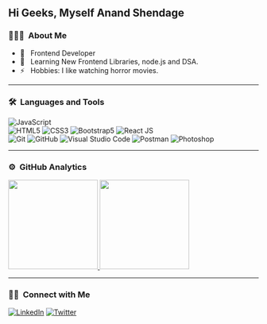 ## Hi Geeks, Myself Anand Shendage

### 👨🏻‍💻 &nbsp;About Me

- 🤔 &nbsp; Frontend Developer
- 🌱 &nbsp; Learning New Frontend Libraries, node.js and DSA.
- ⚡️ &nbsp; Hobbies: I like watching horror movies.

---

### 🛠 &nbsp;Languages and Tools


  ![JavaScript](https://img.shields.io/badge/-JavaScript-333333?style=flat&logo=javascript)  
  ![HTML5](https://img.shields.io/badge/-HTML5-333333?style=flat&logo=HTML5)
  ![CSS3](https://img.shields.io/badge/-CSS3-333333?style=flat&logo=CSS3&logoColor=1572B6)
  ![Bootstrap5](https://img.shields.io/badge/-Bootstrap-333333?style=flat&logo=bootstrap&logoColor=563D7C)
  ![React JS](https://img.shields.io/badge/-React%20JS-333333?style=flat&logo=react)  
  ![Git](https://img.shields.io/badge/-Git-333333?style=flat&logo=git)
  ![GitHub](https://img.shields.io/badge/-GitHub-333333?style=flat&logo=github)
  ![Visual Studio Code](https://img.shields.io/badge/-Visual%20Studio%20Code-333333?style=flat&logo=visual-studio-code&logoColor=007ACC)
  ![Postman](https://img.shields.io/badge/-Postman-000000?style=flat&logo=postman)
  ![Photoshop](https://img.shields.io/badge/-Photoshop-333333?style=flat&logo=adobe-photoshop)    

---

### ⚙️ &nbsp;GitHub Analytics

<p align="left">
<a href="https://github.com/sjcoeanand">
  <img height="180em" src="https://github-readme-stats-eight-theta.vercel.app/api?username=sjcoeanand&show_icons=true&theme=buefy&include_all_commits=true&count_private=true"/>
  <img height="180em" src="https://github-readme-stats-eight-theta.vercel.app/api/top-langs/?username=sjcoeanand&layout=compact&langs_count=8&theme=buefy"/>
</a>
</p>

---

### 🤝🏻 &nbsp;Connect with Me 

<p align="left">
<a href="https://www.linkedin.com/in/shendageanand/"><img alt="LinkedIn" src="https://img.shields.io/badge/linkedin-shendageanand-orange"></a>
<a href="https://twitter.com/anands9007"><img alt="Twitter" src="https://img.shields.io/badge/twitter-anands9007-black"></a>
</p>
